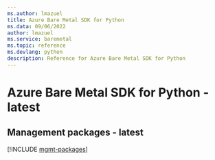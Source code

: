 ```yaml
---
ms.author: lmazuel
title: Azure Bare Metal SDK for Python
ms.data: 09/06/2022
author: lmazuel
ms.service: baremetal
ms.topic: reference
ms.devlang: python
description: Reference for Azure Bare Metal SDK for Python
---
```

# Azure Bare Metal SDK for Python - latest

## Management packages - latest
[!INCLUDE [mgmt-packages](bare-metal-mgmt-index.md)]